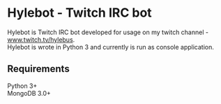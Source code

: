 # Hylebot - Twitch IRC bot

Hylebot is Twitch IRC bot developed for usage on my twitch channel - www.twitch.tv/hylebus.  
Hylebot is wrote in Python 3 and currently is run as console application.

## Requirements
Python 3+  
MongoDB 3.0+
